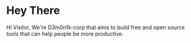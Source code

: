 # Hey There
Hi Visitor, We're D3m0n1k-corp that aims to build free and open source tools that can help people be more productive.
